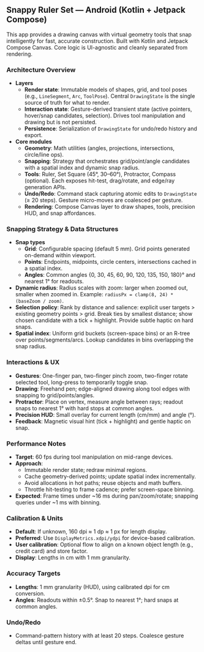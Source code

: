 ## Snappy Ruler Set — Android (Kotlin + Jetpack Compose)

This app provides a drawing canvas with virtual geometry tools that snap intelligently for fast, accurate construction. Built with Kotlin and Jetpack Compose Canvas. Core logic is UI-agnostic and cleanly separated from rendering.

### Architecture Overview
- **Layers**
  - **Render state**: Immutable models of shapes, grid, and tool poses (e.g., `LineSegment`, `Arc`, `ToolPose`). Central `DrawingState` is the single source of truth for what to render.
  - **Interaction state**: Gesture-derived transient state (active pointers, hover/snap candidates, selection). Drives tool manipulation and drawing but is not persisted.
  - **Persistence**: Serialization of `DrawingState` for undo/redo history and export.
- **Core modules**
  - **Geometry**: Math utilities (angles, projections, intersections, circle/line ops).
  - **Snapping**: Strategy that orchestrates grid/point/angle candidates with a spatial index and dynamic snap radius.
  - **Tools**: Ruler, Set Square (45°, 30–60°), Protractor, Compass (optional). Each exposes hit-test, drag/rotate, and edge/ray generation APIs.
  - **Undo/Redo**: Command stack capturing atomic edits to `DrawingState` (≥ 20 steps). Gesture micro-moves are coalesced per gesture.
  - **Rendering**: Compose Canvas layer to draw shapes, tools, precision HUD, and snap affordances.

### Snapping Strategy & Data Structures
- **Snap types**
  - **Grid**: Configurable spacing (default 5 mm). Grid points generated on-demand within viewport.
  - **Points**: Endpoints, midpoints, circle centers, intersections cached in a spatial index.
  - **Angles**: Common angles {0, 30, 45, 60, 90, 120, 135, 150, 180}° and nearest 1° for readouts.
- **Dynamic radius**: Radius scales with zoom: larger when zoomed out, smaller when zoomed in. Example: `radiusPx = clamp(8, 24) * (baseZoom / zoom)`.
- **Selection policy**: Rank by distance and salience: explicit user targets > existing geometry points > grid. Break ties by smallest distance; show chosen candidate with a tick + highlight. Provide subtle haptic on hard snaps.
- **Spatial index**: Uniform grid buckets (screen-space bins) or an R-tree over points/segments/arcs. Lookup candidates in bins overlapping the snap radius.

### Interactions & UX
- **Gestures**: One-finger pan, two-finger pinch zoom, two-finger rotate selected tool, long-press to temporarily toggle snap.
- **Drawing**: Freehand pen; edge-aligned drawing along tool edges with snapping to grid/points/angles.
- **Protractor**: Place on vertex, measure angle between rays; readout snaps to nearest 1° with hard stops at common angles.
- **Precision HUD**: Small overlay for current length (cm/mm) and angle (°).
- **Feedback**: Magnetic visual hint (tick + highlight) and gentle haptic on snap.

### Performance Notes
- **Target**: 60 fps during tool manipulation on mid-range devices.
- **Approach**:
  - Immutable render state; redraw minimal regions.
  - Cache geometry-derived points; update spatial index incrementally.
  - Avoid allocations in hot paths; reuse objects and math buffers.
  - Throttle hit-testing to frame cadence; prefer screen-space binning.
- **Expected**: Frame times under ~16 ms during pan/zoom/rotate; snapping queries under ~1 ms with binning.

### Calibration & Units
- **Default**: If unknown, 160 dpi ≈ 1 dp ≈ 1 px for length display.
- **Preferred**: Use `DisplayMetrics.xdpi/ydpi` for device-based calibration.
- **User calibration**: Optional flow to align on a known object length (e.g., credit card) and store factor.
- **Display**: Lengths in cm with 1 mm granularity.

### Accuracy Targets
- **Lengths**: 1 mm granularity (HUD), using calibrated dpi for cm conversion.
- **Angles**: Readouts within ±0.5°. Snap to nearest 1°; hard snaps at common angles.

### Undo/Redo
- Command-pattern history with at least 20 steps. Coalesce gesture deltas until gesture end.



